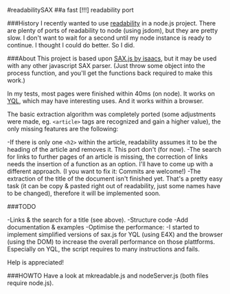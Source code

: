 #readabilitySAX
##a fast [!!!] readability port

###History
I recently wanted to use [readability](http://code.google.com/p/arc90labs-readability/) in a node.js project. There are plenty of ports of readability to node (using jsdom), but they are pretty slow. I don't want to wait for a second until my node instance is ready to continue. I thought I could do better. So I did.

###About
This project is based upon [SAX.js by isaacs](https://github.com/isaacs/sax-js), but it may be used with any other javascript SAX parser. (Just throw some object into the process function, and you'll get the functions back required to make this work.)

In my tests, most pages were finished within 40ms (on node). It works on [YQL](http://developer.yahoo.com/yql), which may have interesting uses. And it works within a browser.

The basic extraction algorithm was completely ported (some adjustments were made, eg. `<article>` tags are recognized and gain a higher value), the only missing features are the following:

-If there is only one `<h2>` within the article, readability assumes it to be the heading of the article and removes it. This port don't (for now).
-The search for links to further pages of an article is missing, the correction of links needs the insertion of a function as an option. I'll have to come up with a different approach. (I you want to fix it: Commits are welcome!)
-The extraction of the title of the document isn't finished yet. That's a pretty easy task (it can be copy & pasted right out of readability, just some names have to be changed), therefore it will be implemented soon.

###TODO

-Links & the search for a title (see above).
-Structure code
-Add documentation & examples
-Optimise the performance:
-I started to implement simplified versions of sax.js for YQL (using E4X) and the browser (using the DOM) to increase the overall performance on those plattforms. Especially on YQL, the script requires to many instructions and fails.

Help is appreciated!

###HOWTO
Have a look at mkreadable.js and nodeServer.js (both files require node.js).